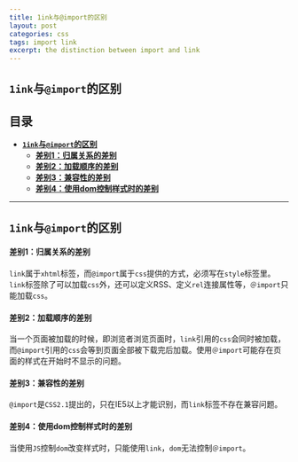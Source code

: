```yaml
---
title: 1ink与@import的区别
layout: post
categories: css
tags: import link
excerpt: the distinction between import and link
---
```

## `1ink`与`@import`的区别 <span id="home">

## 目录

* **[`1ink`与`@import`的区别 ](#1)**
 	* **[差别1：归属关系的差别 ](#1.1)**
 	* **[差别2：加载顺序的差别 ](#1.2)**
	* **[差别3：兼容性的差别 ](#3.1)**
	* **[差别4：使用dom控制样式时的差别 ](#3.1)**

------

## `1ink`与`@import`的区别 <span id="1">
#### 差别1：归属关系的差别 <span id="1.1">

`link`属于`xhtml`标签，而`@import`属于`css`提供的方式，必须写在`style`标签里。`link`标签除了可以加载`css`外，还可以定义RSS、定义`rel`连接属性等，`＠import`只能加载`css`。

#### 差别2：加载顺序的差别 <span id="1.2">
当一个页面被加载的时候，即浏览者浏览页面时，`link`引用的`css`会同时被加载，而`@import`引用的`css`会等到页面全部被下载完后加载。使用`＠import`可能存在页面的样式在开始时不显示的问题。

#### 差别3：兼容性的差别 <span id="1.2">

`@import`是`CSS2.1`提出的，只在IE5以上才能识别，而`link`标签不存在兼容问题。

#### 差别4：使用dom控制样式时的差别 <span id="1.2">

当使用`JS`控制`dom`改变样式时，只能使用`link`，`dom`无法控制`＠import`。